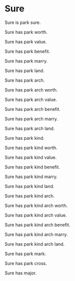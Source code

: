 # Sure

Sure is park sure.

Sure has park worth.

Sure has park value.

Sure has park benefit.

Sure has park marry.

Sure has park land.

Sure has park arch.

Sure has park arch worth.

Sure has park arch value.

Sure has park arch benefit.

Sure has park arch marry.

Sure has park arch land.

Sure has park kind.

Sure has park kind worth.

Sure has park kind value.

Sure has park kind benefit.

Sure has park kind marry.

Sure has park kind land.

Sure has park kind arch.

Sure has park kind arch worth.

Sure has park kind arch value.

Sure has park kind arch benefit.

Sure has park kind arch marry.

Sure has park kind arch land.

Sure has park mark.

Sure has park cross.

Sure has major.